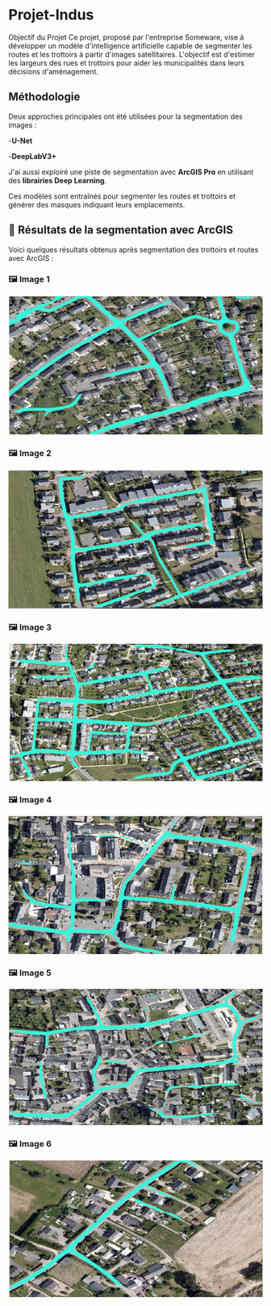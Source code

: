 # Projet-Indus
Objectif du Projet
Ce projet, proposé par l'entreprise Someware, vise à développer un modèle d'intelligence artificielle capable de segmenter les routes et les trottoirs à partir d'images satellitaires. L'objectif est d'estimer les largeurs des rues et trottoirs pour aider les municipalités dans leurs décisions d'aménagement.

## Méthodologie

Deux approches principales ont été utilisées pour la segmentation des images :

-**U-Net**

-**DeepLabV3+**

J'ai aussi exploiré une piste de segmentation avec **ArcGIS Pro** en utilisant des **librairies Deep Learning**.

Ces modèles sont entraînés pour segmenter les routes et trottoirs et générer des masques indiquant leurs emplacements.




## 🏁 Résultats de la segmentation avec ArcGIS

Voici quelques résultats obtenus après segmentation des trottoirs et routes avec ArcGIS :

### 🖼️ Image 1
![Segmentation 1](https://github.com/rgaignoux/Projet-Indus/blob/Mawa/Resultats_ArcGIS_segmentation/route11_segmentee.png?raw=true)

### 🖼️ Image 2
![Segmentation 2](https://github.com/rgaignoux/Projet-Indus/blob/Mawa/Resultats_ArcGIS_segmentation/route15_segmented.png?raw=true)

### 🖼️ Image 3
![Segmentation 3](https://github.com/rgaignoux/Projet-Indus/blob/Mawa/Resultats_ArcGIS_segmentation/route16_segmented.png?raw=true)


### 🖼️ Image 4
![Segmentation 4](https://github.com/rgaignoux/Projet-Indus/blob/Mawa/Resultats_ArcGIS_segmentation/route17_segmented.png?raw=true)

### 🖼️ Image 5
![Segmentation 5](https://github.com/rgaignoux/Projet-Indus/blob/Mawa/Resultats_ArcGIS_segmentation/route4_segmented.png?raw=true)

### 🖼️ Image 6
![Segmentation 6](https://github.com/rgaignoux/Projet-Indus/blob/Mawa/Resultats_ArcGIS_segmentation/route5_segmented.png?raw=true)

